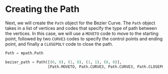 # Creating the Path

Next, we will create the `Path` object for the Bezier Curve. The `Path` object takes in a list of vertices and codes that specify the type of path between the vertices. In this case, we will use a `MOVETO` code to move to the starting point, followed by two `CURVE3` codes to specify the control points and ending point, and finally a `CLOSEPOLY` code to close the path.

```python
Path = mpath.Path

bezier_path = Path([(0, 0), (1, 0), (1, 1), (0, 0)],
                   [Path.MOVETO, Path.CURVE3, Path.CURVE3, Path.CLOSEPOLY])
```
